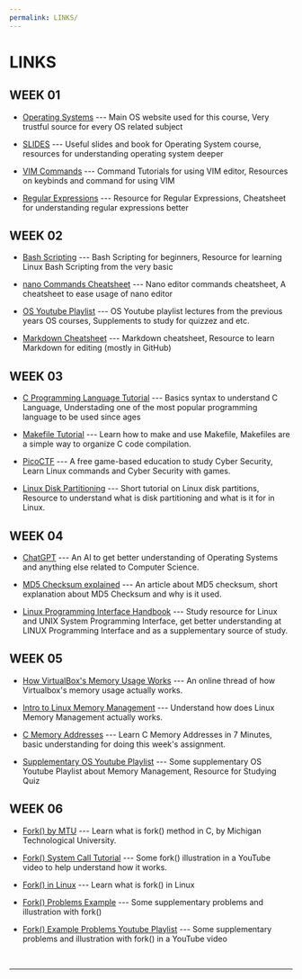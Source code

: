 ```yaml
---
permalink: LINKS/
---
```


# LINKS


## WEEK 01
* [Operating Systems](https://os.vlsm.org/) --- 
Main OS website used for this course,
Very trustful source for every OS related subject 

* [SLIDES](https://codex.cs.yale.edu/avi/os-book/OS10/slide-dir/) ---
Useful slides and book for Operating System course,
resources for understanding operating system deeper

* [VIM Commands](https://towardsdatascience.com/vim-tutorial-edit-text-like-a-pro-ea13e45010f5) ---
Command Tutorials for using VIM editor,
Resources on keybinds and command for using VIM

* [Regular Expressions](https://regexr.com/) ---
Resource for Regular Expressions,
Cheatsheet for understanding regular expressions better

## WEEK 02
* [Bash Scripting](https://www.freecodecamp.org/news/bash-scripting-tutorial-linux-shell-script-and-command-line-for-beginners/) ---
Bash Scripting for beginners,
Resource for learning Linux Bash Scripting from the very basic

* [nano Commands Cheatsheet](https://www.nano-editor.org/dist/latest/cheatsheet.html) ---
Nano editor commands cheatsheet,
A cheatsheet to ease usage of nano editor

* [OS Youtube Playlist](https://os.vlsm.org/playlists/) ---
OS Youtube playlist lectures from the previous years OS courses,
Supplements to study for quizzez and etc.

* [Markdown Cheatsheet](https://github.com/adam-p/markdown-here/wiki/Markdown-Cheatsheet) ---
Markdown cheatsheet,
Resource to learn Markdown for editing (mostly in GitHub)

## WEEK 03
* [C Programming Language Tutorial](https://www.w3schools.com/c/) ---
Basics syntax to understand C Language,
Understading one of the most popular programming language to be used since ages

* [Makefile Tutorial](https://www.cs.colby.edu/maxwell/courses/tutorials/maketutor/) ---
Learn how to make and use Makefile,
Makefiles are a simple way to organize C code compilation.

* [PicoCTF](https://picoctf.org/) ---
A free game-based education to study Cyber Security,
Learn Linux commands and Cyber Security with games.

* [Linux Disk Partitioning](https://www.geeksforgeeks.org/disk-partitioning-in-linux/) ---
Short tutorial on Linux disk partitions,
Resource to understand what is disk partitioning and what is it for in Linux.

## WEEK 04
* [ChatGPT](https://chat.openai.com/) ---
An AI to get better understanding of Operating Systems and anything else related to Computer Science.

* [MD5 Checksum explained](https://www.techtarget.com/searchsecurity/definition/MD5#:~:text=The%20MD5%20hash%20function%20was,and%20detect%20unintentional%20data%20corruption.) ---
An article about MD5 checksum, short explanation about MD5 Checksum and why is it used.

* [Linux Programming Interface Handbook](https://sciencesoftcode.files.wordpress.com/2018/12/the-linux-programming-interface-michael-kerrisk-1.pdf) ---
Study resource for Linux and UNIX System Programming Interface,
get better understanding at LINUX Programming Interface and as a supplementary source of study.

## WEEK 05
* [How VirtualBox's Memory Usage Works](https://superuser.com/questions/66842/how-does-virtualboxs-memory-usage-work) ---
An online thread of how Virtualbox's memory usage actually works.

* [Intro to Linux Memory Management](https://www.youtube.com/watch?v=2RYT_ZfrYFk) ---
Understand how does Linux Memory Management actually works.

* [C Memory Addresses](https://www.youtube.com/watch?v=1KVpi0VN82E) ---
Learn C Memory Addresses in 7 Minutes, basic understanding for doing this week's assignment.

* [Supplementary OS Youtube Playlist](https://www.youtube.com/playlist?list=PLBpMYKycVdGb3tlVlmR9Rmx47p6UOVp7W) ---
Some supplementary OS Youtube Playlist about Memory Management, Resource for Studying Quiz

## WEEK 06
* [Fork() by MTU](https://www.csl.mtu.edu/cs4411.ck/www/NOTES/process/fork/create.html) ---
Learn what is fork() method in C, by Michigan Technological University.

* [Fork() System Call Tutorial](https://www.youtube.com/watch?v=xVSPv-9x3gk) ---
Some fork() illustration in a YouTube video to help understand how it works.

* [Fork() in Linux](https://www.youtube.com/watch?v=CaWgJIbwb-4) ---
Learn what is fork() in Linux

* [Fork() Problems Example](https://cis.temple.edu/~giorgio/old/cis307s95/homeworks/problem1.html#3) ---
Some supplementary problems and illustration with fork()

* [Fork() Example Problems Youtube Playlist](https://www.youtube.com/playlist?list=PLhqPDa2HoaAZZmS2moH-2K4q4wRJ4Gg7I) ---
Some supplementary problems and illustration with fork() in a YouTube video
<br>
<hr>
